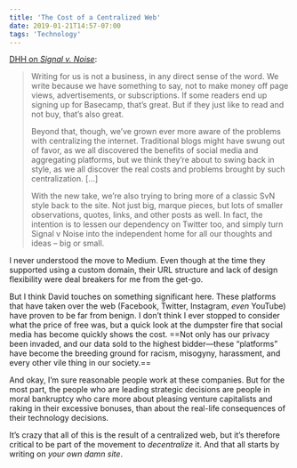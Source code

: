 ```yaml
---
title: 'The Cost of a Centralized Web'
date: 2019-01-21T14:57-07:00
tags: 'Technology'
---
```


[DHH on *Signal v. Noise*](https://m.signalvnoise.com/signal-v-noise-exits-medium/):

> Writing for us is not a business, in any direct sense of the word. We write because we have something to say, not to make money off page views, advertisements, or subscriptions. If some readers end up signing up for Basecamp, that’s great. But if they just like to read and not buy, that’s also great.
>
> Beyond that, though, we’ve grown ever more aware of the problems with centralizing the internet. Traditional blogs might have swung out of favor, as we all discovered the benefits of social media and aggregating platforms, but we think they’re about to swing back in style, as we all discover the real costs and problems brought by such centralization. […]
>
> With the new take, we’re also trying to bring more of a classic SvN style back to the site. Not just big, marque pieces, but lots of smaller observations, quotes, links, and other posts as well. In fact, the intention is to lessen our dependency on Twitter too, and simply turn Signal v Noise into the independent home for all our thoughts and ideas – big or small.

I never understood the move to Medium. Even though at the time they supported using a custom domain, their URL structure and lack of design flexibility were deal breakers for me from the get-go.

But I think David touches on something significant here. These platforms that have taken over the web (Facebook, Twitter, Instagram, *even* YouTube) have proven to be far from benign. I don’t think I ever stopped to consider what the price of free was, but a quick look at the dumpster fire that social media has become quickly shows the cost. ==Not only has our privacy been invaded, and our data sold to the highest bidder—these “platforms” have become the breeding ground for racism, misogyny, harassment, and every other vile thing in our society.==

And okay, I’m sure reasonable people work at these companies. But for the most part, the people who are leading strategic decisions are people in moral bankruptcy who care more about pleasing venture capitalists and raking in their excessive bonuses, than about the real-life consequences of their technology decisions.

It’s crazy that all of this is the result of a centralized web, but it’s therefore critical to be part of the movement to *decentralize* it. And that all starts by writing on *your own damn site*.
